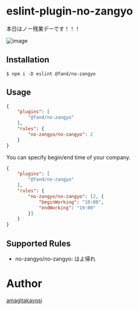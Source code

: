# eslint-plugin-no-zangyo

本日はノー残業デーです！！！

![image](https://cloud.githubusercontent.com/assets/1403842/24955457/7cf85910-1fbe-11e7-89f3-0230928497da.png)

## Installation

```
$ npm i -D eslint @fand/no-zangyo
```

## Usage

```json
{
    "plugins": [
        "@fand/no-zangyo"
    ],
    "rules": {
        "no-zangyo/no-zangyo": 2
    }
}
```

You can specify begin/end time of your company.

```json
{
    "plugins": [
        "@fand/no-zangyo"
    ],
    "rules": {
        "no-zangyo/no-zangyo": [2, {
            "beginWorking": "10:00",
            "endWorking": "19:00"
        }]
    }
}
```

## Supported Rules
* no-zangyo/no-zangyo: はよ帰れ

# Author
[amagitakayosi](https://twitter.com/amagitakayosi)
